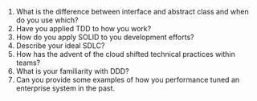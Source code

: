 1. What is the difference between interface and abstract class and when do you use which?
2. Have you applied TDD to how you work?
3. How do you apply SOLID to you development efforts?
4. Describe your ideal SDLC?
5. How has the advent of the cloud shifted technical practices within teams?
6. What is your familiarity with DDD?
7. Can you provide some examples of how you performance tuned an enterprise system in the past.
